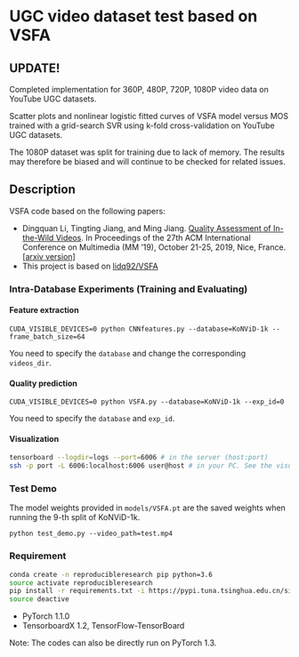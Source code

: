 # UGC video dataset test based on VSFA

## UPDATE!
Completed implementation for 360P, 480P, 720P, 1080P video data on YouTube UGC datasets.

Scatter plots and nonlinear logistic fitted curves of VSFA model versus MOS trained with a grid-search SVR using k-fold cross-validation on YouTube UGC datasets.

The 1080P dataset was split for training due to lack of memory. The results may therefore be biased and will continue to be checked for related issues.

## Description
VSFA code based on the following papers:

- Dingquan Li, Tingting Jiang, and Ming Jiang. [Quality Assessment of In-the-Wild Videos](https://dl.acm.org/citation.cfm?doid=3343031.3351028). In Proceedings of the 27th ACM International Conference on Multimedia (MM ’19), October 21-25, 2019, Nice, France. [[arxiv version]](https://arxiv.org/abs/1908.00375)
- This project is based on [lidq92/VSFA]([https://github.com/vztu/RAPIQUE](https://github.com/lidq92/VSFA))

### Intra-Database Experiments (Training and Evaluating)
#### Feature extraction

```
CUDA_VISIBLE_DEVICES=0 python CNNfeatures.py --database=KoNViD-1k --frame_batch_size=64
```

You need to specify the `database` and change the corresponding `videos_dir`.

#### Quality prediction

```
CUDA_VISIBLE_DEVICES=0 python VSFA.py --database=KoNViD-1k --exp_id=0
```

You need to specify the `database` and `exp_id`.

#### Visualization
```bash
tensorboard --logdir=logs --port=6006 # in the server (host:port)
ssh -p port -L 6006:localhost:6006 user@host # in your PC. See the visualization in your PC
```

### Test Demo

The model weights provided in `models/VSFA.pt` are the saved weights when running the 9-th split of KoNViD-1k.
```
python test_demo.py --video_path=test.mp4
```

### Requirement
```bash
conda create -n reproducibleresearch pip python=3.6
source activate reproducibleresearch
pip install -r requirements.txt -i https://pypi.tuna.tsinghua.edu.cn/simple
source deactive
```
- PyTorch 1.1.0
- TensorboardX 1.2, TensorFlow-TensorBoard

Note: The codes can also be directly run on PyTorch 1.3.

